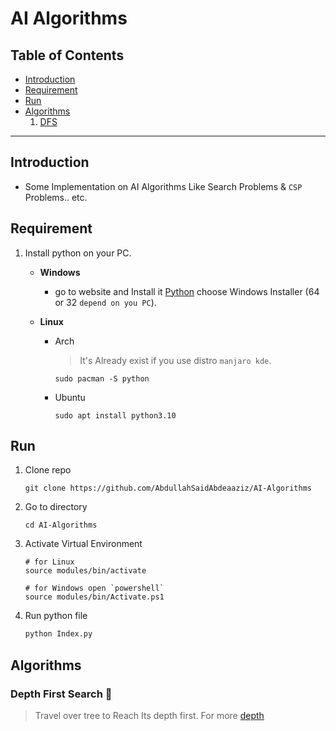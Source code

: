 # AI Algorithms

## Table of Contents

- [Introduction](#introduction)
- [Requirement](#requirement)
- [Run](#run)
- [Algorithms](#algorithms)
     1. [DFS](#depth-first-search-🔎)

---

## Introduction

- Some Implementation on AI Algorithms Like Search Problems & `CSP` Problems.. etc.

## Requirement

1. Install python on your PC.
    - **Windows**
        - go to website and Install it [Python](https://www.python.org/downloads/windows/) choose Windows Installer (64 or 32 `depend on you PC`).

    - **Linux**
        - Arch
            > It's Already exist if you use distro `manjaro kde`.

            ```terminal
            sudo pacman -S python 
            ```

        - Ubuntu

          ```shell
          sudo apt install python3.10
          ```

## Run

1. Clone repo

    ```git
    git clone https://github.com/AbdullahSaidAbdeaaziz/AI-Algorithms 
    ```

2. Go to directory

    ```shell
    cd AI-Algorithms
    ```

3. Activate Virtual Environment

    ```shell
    # for Linux
    source modules/bin/activate

    # for Windows open `powershell`
    source modules/bin/Activate.ps1
    ```

4. Run python file

    ```python
    python Index.py
    ```

## Algorithms

### Depth First Search 🔎

> Travel over tree to Reach Its depth first. For more [depth](https://www.geeksforgeeks.org/depth-first-search-or-dfs-for-a-graph/)


[def]: ###depth-first-search